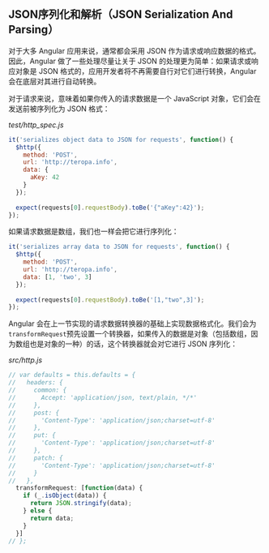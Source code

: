## JSON序列化和解析（JSON Serialization And Parsing）

对于大多 Angular 应用来说，通常都会采用 JSON 作为请求或响应数据的格式。因此，Angular 做了一些处理尽量让关于 JSON 的处理更为简单：如果请求或响应对象是 JSON 格式的，应用开发者将不再需要自行对它们进行转换，Angular 会在底层对其进行自动转换。

对于请求来说，意味着如果你传入的请求数据是一个 JavaScript 对象，它们会在发送前被序列化为 JSON 格式：

_test/http_spec.js_

```js
it('serializes object data to JSON for requests', function() {
  $http({
    method: 'POST',
    url: 'http://teropa.info',
    data: {
      aKey: 42
    }
  });
  
  expect(requests[0].requestBody).toBe('{"aKey":42}');
});
```

如果请求数据是数组，我们也一样会把它进行序列化：

```js
it('serializes array data to JSON for requests', function() {
  $http({
    method: 'POST',
    url: 'http://teropa.info',
    data: [1, 'two', 3]
  });
  
  expect(requests[0].requestBody).toBe('[1,"two",3]');
});
```

Angular 会在上一节实现的请求数据转换器的基础上实现数据格式化。我们会为`transformRequest`预先设置一个转换器，如果传入的数据是对象（包括数组，因为数组也是对象的一种）的话，这个转换器就会对它进行 JSON 序列化：

_src/http.js_

```js
// var defaults = this.defaults = {
//   headers: {
//     common: {
//       Accept: 'application/json, text/plain, */*'
//     },
//     post: {
//       'Content-Type': 'application/json;charset=utf-8'
//     },
//     put: {
//       'Content-Type': 'application/json;charset=utf-8'
//     },
//     patch: {
//       'Content-Type': 'application/json;charset=utf-8'
//     }
//   },
  transformRequest: [function(data) {
    if (_.isObject(data)) {
      return JSON.stringify(data);
    } else {
      return data;
    }
  }]
// };
```